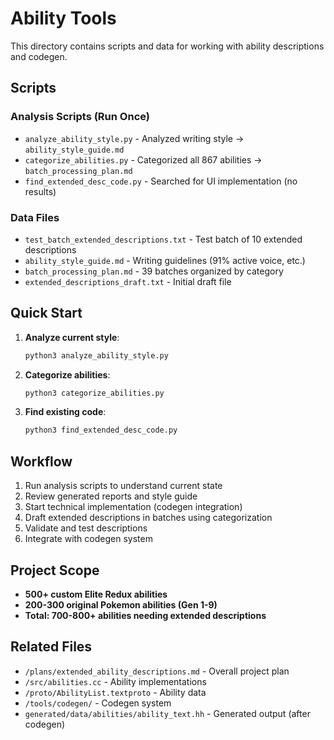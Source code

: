 # Ability Tools

This directory contains scripts and data for working with ability descriptions and codegen.

## Scripts

### Analysis Scripts (Run Once)
- `analyze_ability_style.py` - Analyzed writing style → `ability_style_guide.md`
- `categorize_abilities.py` - Categorized all 867 abilities → `batch_processing_plan.md`
- `find_extended_desc_code.py` - Searched for UI implementation (no results)

### Data Files
- `test_batch_extended_descriptions.txt` - Test batch of 10 extended descriptions
- `ability_style_guide.md` - Writing guidelines (91% active voice, etc.)
- `batch_processing_plan.md` - 39 batches organized by category
- `extended_descriptions_draft.txt` - Initial draft file

## Quick Start

1. **Analyze current style**:
   ```bash
   python3 analyze_ability_style.py
   ```

2. **Categorize abilities**:
   ```bash
   python3 categorize_abilities.py
   ```

3. **Find existing code**:
   ```bash
   python3 find_extended_desc_code.py
   ```

## Workflow

1. Run analysis scripts to understand current state
2. Review generated reports and style guide
3. Start technical implementation (codegen integration)
4. Draft extended descriptions in batches using categorization
5. Validate and test descriptions
6. Integrate with codegen system

## Project Scope

- **500+ custom Elite Redux abilities**
- **200-300 original Pokemon abilities (Gen 1-9)**
- **Total: 700-800+ abilities needing extended descriptions**

## Related Files

- `/plans/extended_ability_descriptions.md` - Overall project plan
- `/src/abilities.cc` - Ability implementations
- `/proto/AbilityList.textproto` - Ability data
- `/tools/codegen/` - Codegen system
- `generated/data/abilities/ability_text.hh` - Generated output (after codegen)